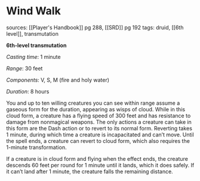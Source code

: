# Wind Walk
sources: [[Player's Handbook]] pg 288, [[SRD]] pg 192
tags: druid, [[6th level]], transmutation

**6th-level transmutation**

*Casting time*: 1 minute

*Range*: 30 feet

*Components*: V, S, M (fire and holy water)

*Duration*: 8 hours

You and up to ten willing creatures you can see within range assume a gaseous form for the duration, appearing as wisps of cloud. While in this cloud form, a creature has a flying speed of 300 feet and has resistance to damage from nonmagical weapons. The only actions a creature can take in this form are the Dash action or to revert to its normal form. Reverting takes 1 minute, during which time a creature is incapacitated and can’t move. Until the spell ends, a creature can revert to cloud form, which also requires the 1-minute transformation. 

If a creature is in cloud form and flying when the effect ends, the creature descends 60 feet per round for 1 minute until it lands, which it does safely. If it can’t land after 1 minute, the creature falls the remaining distance.
